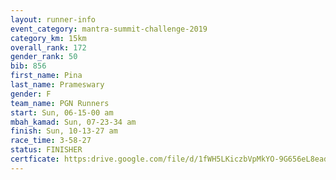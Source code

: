 ```yaml
---
layout: runner-info 
event_category: mantra-summit-challenge-2019 
category_km: 15km 
overall_rank: 172
gender_rank: 50
bib: 856
first_name: Pina
last_name: Prameswary
gender: F
team_name: PGN Runners
start: Sun, 06-15-00 am
mbah_kamad: Sun, 07-23-34 am
finish: Sun, 10-13-27 am
race_time: 3-58-27
status: FINISHER
certficate: https:drive.google.com/file/d/1fWH5LKiczbVpMkYO-9G656eL8eadWZWc/view?usp=sharing","Certifcate")
---
```

